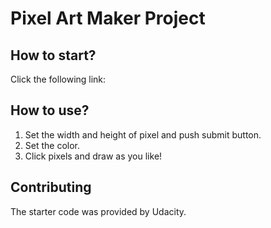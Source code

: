 # Pixel Art Maker Project

## How to start?
Click the following link:  


## How to use?
1. Set the width and height of pixel and push submit button.
2. Set the color.
3. Click pixels and draw as you like!

## Contributing
The starter code was provided by Udacity.
